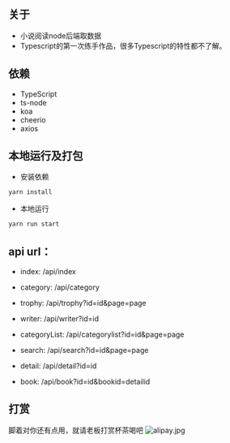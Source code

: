 ## 关于
* 小说阅读node后端取数据
* Typescript的第一次练手作品，很多Typescript的特性都不了解。

## 依赖
* TypeScript
* ts-node
* koa
* cheerio
* axios

## 本地运行及打包
* 安装依赖
```Bash
yarn install
```
* 本地运行
```Bash
yarn run start
```

## api url：
* index:
/api/index

* category:
/api/category

* trophy:
/api/trophy?id=id&page=page

* writer:
/api/writer?id=id

* categoryList:
/api/categorylist?id=id&page=page

* search:
/api/search?id=id&page=page

* detail:
/api/detail?id=id

* book:
/api/book?id=id&bookid=detailid


## 打赏
脚着对你还有点用，就请老板打赏杯茶喝吧
![alipay.jpg](https://i.loli.net/2019/11/12/vGoaSuRjqVxL9ki.jpg)